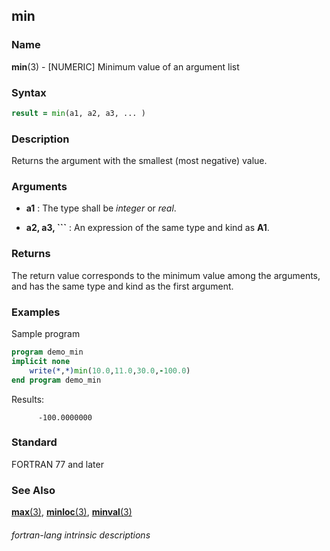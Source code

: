 ## min

### **Name**

**min**(3) - \[NUMERIC\] Minimum value of an argument list

### **Syntax**

```fortran
result = min(a1, a2, a3, ... )
```

### **Description**

Returns the argument with the smallest (most negative) value.

### **Arguments**

- **a1**
  : The type shall be _integer_ or _real_.

- **a2, a3, \`\`\`**
  : An expression of the same type and kind as **A1**.

### **Returns**

The return value corresponds to the minimum value among the arguments,
and has the same type and kind as the first argument.

### **Examples**

Sample program

```fortran
program demo_min
implicit none
    write(*,*)min(10.0,11.0,30.0,-100.0)
end program demo_min
```

Results:

```
      -100.0000000
```

### **Standard**

FORTRAN 77 and later

### **See Also**

[**max**(3)](MAX),
[**minloc**(3)](MINLOC),
[**minval**(3)](MINVAL)

###### fortran-lang intrinsic descriptions

